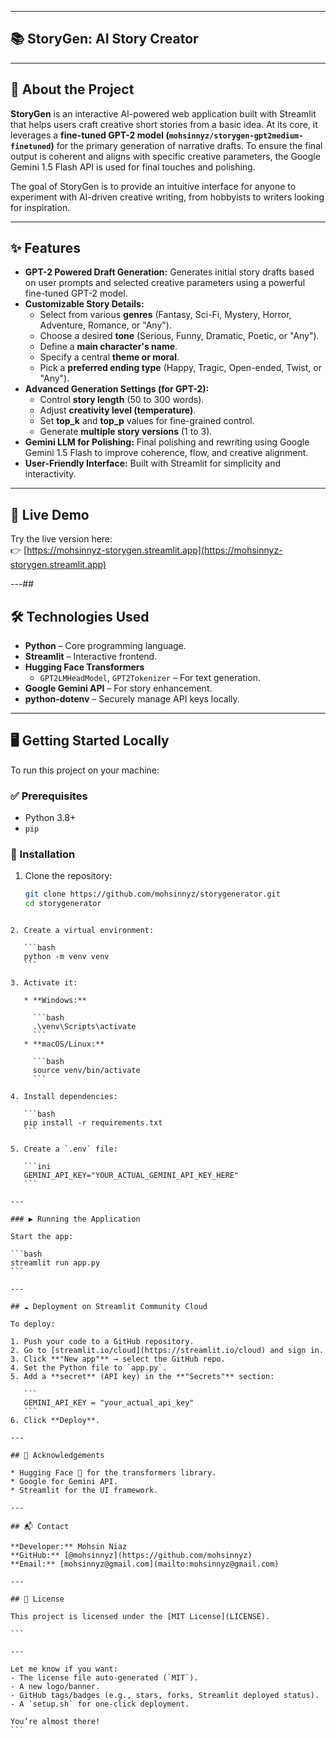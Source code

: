 
---
## 📚 StoryGen: AI Story Creator

---

## 🧠 About the Project

**StoryGen** is an interactive AI-powered web application built with Streamlit that helps users craft creative short stories from a basic idea. At its core, it leverages a **fine-tuned GPT-2 model (`mohsinnyz/storygen-gpt2medium-finetuned`)** for the primary generation of narrative drafts. To ensure the final output is coherent and aligns with specific creative parameters, the Google Gemini 1.5 Flash API is used for final touches and polishing.

The goal of StoryGen is to provide an intuitive interface for anyone to experiment with AI-driven creative writing, from hobbyists to writers looking for inspiration.

---

## ✨ Features

- **GPT-2 Powered Draft Generation:** Generates initial story drafts based on user prompts and selected creative parameters using a powerful fine-tuned GPT-2 model.
- **Customizable Story Details:**
  - Select from various **genres** (Fantasy, Sci-Fi, Mystery, Horror, Adventure, Romance, or "Any").
  - Choose a desired **tone** (Serious, Funny, Dramatic, Poetic, or "Any").
  - Define a **main character's name**.
  - Specify a central **theme or moral**.
  - Pick a **preferred ending type** (Happy, Tragic, Open-ended, Twist, or "Any").
- **Advanced Generation Settings (for GPT-2):**
  - Control **story length** (50 to 300 words).
  - Adjust **creativity level (temperature)**.
  - Set **top_k** and **top_p** values for fine-grained control.
  - Generate **multiple story versions** (1 to 3).
- **Gemini LLM for Polishing:** Final polishing and rewriting using Google Gemini 1.5 Flash to improve coherence, flow, and creative alignment.
- **User-Friendly Interface:** Built with Streamlit for simplicity and interactivity.

---

## 🚀 Live Demo

Try the live version here:  
👉 [https://mohsinnyz-storygen.streamlit.app](https://mohsinnyz-storygen.streamlit.app)

---##

## 🛠 Technologies Used

- **Python** – Core programming language.
- **Streamlit** – Interactive frontend.
- **Hugging Face Transformers**
  - `GPT2LMHeadModel`, `GPT2Tokenizer` – For text generation.
- **Google Gemini API** – For story enhancement.
- **python-dotenv** – Securely manage API keys locally.

---

## 🖥️ Getting Started Locally

To run this project on your machine:

### ✅ Prerequisites

- Python 3.8+
- `pip`

### 🔧 Installation

1. Clone the repository:
   ```bash
   git clone https://github.com/mohsinnyz/storygenerator.git
   cd storygenerator
````

2. Create a virtual environment:

   ```bash
   python -m venv venv
   ```

3. Activate it:

   * **Windows:**

     ```bash
     .\venv\Scripts\activate
     ```
   * **macOS/Linux:**

     ```bash
     source venv/bin/activate
     ```

4. Install dependencies:

   ```bash
   pip install -r requirements.txt
   ```

5. Create a `.env` file:

   ```ini
   GEMINI_API_KEY="YOUR_ACTUAL_GEMINI_API_KEY_HERE"
   ```

---

### ▶️ Running the Application

Start the app:

```bash
streamlit run app.py
```

---

## ☁️ Deployment on Streamlit Community Cloud

To deploy:

1. Push your code to a GitHub repository.
2. Go to [streamlit.io/cloud](https://streamlit.io/cloud) and sign in.
3. Click **"New app"** → select the GitHub repo.
4. Set the Python file to `app.py`.
5. Add a **secret** (API key) in the **"Secrets"** section:

   ```
   GEMINI_API_KEY = "your_actual_api_key"
   ```
6. Click **Deploy**.

---

## 🙏 Acknowledgements

* Hugging Face 🤗 for the transformers library.
* Google for Gemini API.
* Streamlit for the UI framework.

---

## 📬 Contact

**Developer:** Mohsin Niaz
**GitHub:** [@mohsinnyz](https://github.com/mohsinnyz)
**Email:** [mohsinnyz@gmail.com](mailto:mohsinnyz@gmail.com)

---

## 📄 License

This project is licensed under the [MIT License](LICENSE).

```

---

Let me know if you want:
- The license file auto-generated (`MIT`).
- A new logo/banner.
- GitHub tags/badges (e.g., stars, forks, Streamlit deployed status).
- A `setup.sh` for one-click deployment.

You’re almost there!
```
